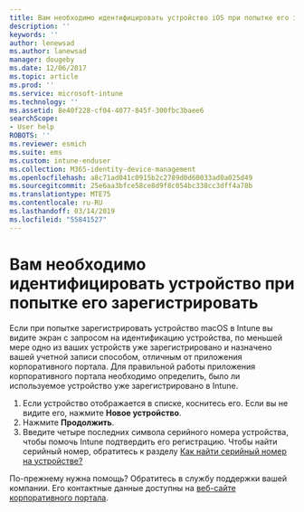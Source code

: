 ```yaml
---
title: Вам необходимо идентифицировать устройство iOS при попытке его зарегистрировать | Документы Майкрософт
description: ''
keywords: ''
author: lenewsad
ms.author: lanewsad
manager: dougeby
ms.date: 12/06/2017
ms.topic: article
ms.prod: ''
ms.service: microsoft-intune
ms.technology: ''
ms.assetid: 8e40f228-cf04-4077-845f-300fbc3baee6
searchScope:
- User help
ROBOTS: ''
ms.reviewer: esmich
ms.suite: ems
ms.custom: intune-enduser
ms.collection: M365-identity-device-management
ms.openlocfilehash: a8c71ad041c0915b2c2789d0d60033ad0a025d49
ms.sourcegitcommit: 25e6aa3bfce58ce8d9f8c054bc338cc3dff4a78b
ms.translationtype: MTE75
ms.contentlocale: ru-RU
ms.lasthandoff: 03/14/2019
ms.locfileid: "55841527"
---
```

# <a name="you-need-to-identify-your-device-when-youre-trying-to-enroll"></a>Вам необходимо идентифицировать устройство при попытке его зарегистрировать

Если при попытке зарегистрировать устройство macOS в Intune вы видите экран с запросом на идентификацию устройства, по меньшей мере одно из ваших устройств уже зарегистрировано и назначено вашей учетной записи способом, отличным от приложения корпоративного портала. Для правильной работы приложения корпоративного портала необходимо определить, было ли используемое устройство уже зарегистрировано в Intune.

1. Если устройство отображается в списке, коснитесь его. Если вы не видите его, нажмите **Новое устройство**.
2. Нажмите **Продолжить**.
3. Введите четыре последних символа серийного номера устройства, чтобы помочь Intune подтвердить его регистрацию. Чтобы найти серийный номер, обратитесь к разделу [Как найти серийный номер на устройстве?](how-do-i-find-the-serial-number-on-my-device-ios.md)

По-прежнему нужна помощь? Обратитесь в службу поддержки вашей компании. Его контактные данные доступны на [веб-сайте корпоративного портала](https://go.microsoft.com/fwlink/?linkid=2010980).
